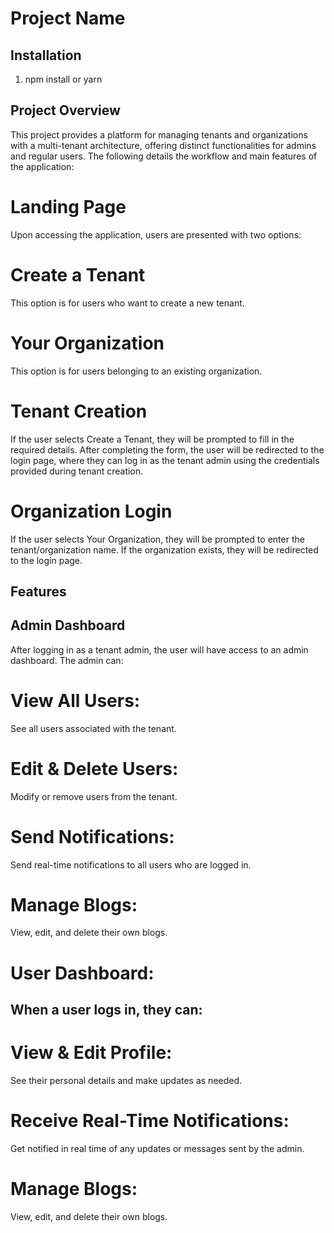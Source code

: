 # Project Name

## Installation

1. npm install or yarn


## Project Overview
This project provides a platform for managing tenants and organizations with a multi-tenant architecture, offering distinct functionalities for admins and regular users. The following details the workflow and main features of the application:

# Landing Page
Upon accessing the application, users are presented with two options:

# Create a Tenant
This option is for users who want to create a new tenant.
# Your Organization
This option is for users belonging to an existing organization.
# Tenant Creation
If the user selects Create a Tenant, they will be prompted to fill in the required details. After completing the form, the user will be redirected to the login page, where they can log in as the tenant admin using the credentials provided during tenant creation.

# Organization Login
If the user selects Your Organization, they will be prompted to enter the tenant/organization name. If the organization exists, they will be redirected to the login page.

## Features
## Admin Dashboard
After logging in as a tenant admin, the user will have access to an admin dashboard. The admin can:

# View All Users: 
See all users associated with the tenant.
# Edit & Delete Users: 
Modify or remove users from the tenant.
# Send Notifications: 
Send real-time notifications to all users who are logged in.
# Manage Blogs: 
View, edit, and delete their own blogs.
# User Dashboard:


## When a user logs in, they can:

# View & Edit Profile: 
See their personal details and make updates as needed.
# Receive Real-Time Notifications: 
Get notified in real time of any updates or messages sent by the admin.
# Manage Blogs: 
View, edit, and delete their own blogs.

